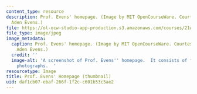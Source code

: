 ```yaml
---
content_type: resource
description: Prof. Evens' homepage. (Image by MIT OpenCourseWare. Courtesy of Prof.
  Aden Evens.)
file: https://ol-ocw-studio-app-production.s3.amazonaws.com/courses/21w-780-communicating-in-technical-organizations-spring-2005/daf1cb07ebaf266f1f2cc601b53c5ae2_21w-780s05-th.jpg
file_type: image/jpeg
image_metadata:
  caption: Prof. Evens' homepage. (Image by MIT OpenCourseWare. Courtesy of Prof.
    Aden Evens.)
  credit: ''
  image-alt: 'A screenshot of Prof. Evens'' homepage.  It consists of four individual
    photographs.  '
resourcetype: Image
title: Prof. Evens' Homepage (thumbnail)
uid: daf1cb07-ebaf-266f-1f2c-c601b53c5ae2
---
```

